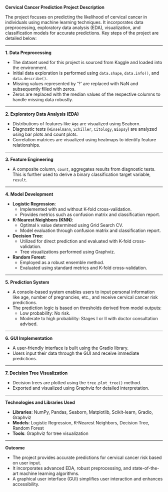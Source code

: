 **Cervical Cancer Prediction Project Description**

The project focuses on predicting the likelihood of cervical cancer in individuals using machine learning techniques. It incorporates data preprocessing, exploratory data analysis (EDA), visualization, and classification models for accurate predictions. Key steps of the project are detailed below:

---

 **1. Data Preprocessing**
- The dataset used for this project is sourced from Kaggle and loaded into the environment.
- Initial data exploration is performed using `data.shape`, `data.info()`, and `data.describe()`.
- Missing values represented by '?' are replaced with NaN and subsequently filled with zeros.
- Zeros are replaced with the median values of the respective columns to handle missing data robustly.

---

 **2. Exploratory Data Analysis (EDA)**
- Distributions of features like `Age` are visualized using Seaborn.
- Diagnostic tests (`Hinselmann`, `Schiller`, `Citology`, `Biopsy`) are analyzed using bar plots and count plots.
- Correlation matrices are visualized using heatmaps to identify feature relationships.

---

**3. Feature Engineering**
- A composite column, `count`, aggregates results from diagnostic tests. This is further used to derive a binary classification target variable, `result`.

---

**4. Model Development**
- **Logistic Regression**:
  - Implemented with and without K-fold cross-validation.
  - Provides metrics such as confusion matrix and classification report.
- **K-Nearest Neighbors (KNN)**:
  - Optimal `k` value determined using Grid Search CV.
  - Model evaluation through confusion matrix and classification report.
- **Decision Tree**:
  - Utilized for direct prediction and evaluated with K-fold cross-validation.
  - Tree visualizations performed using Graphviz.
- **Random Forest**:
  - Employed as a robust ensemble method.
  - Evaluated using standard metrics and K-fold cross-validation.

---
 **5. Prediction System**
- A console-based system enables users to input personal information like age, number of pregnancies, etc., and receive cervical cancer risk predictions.
- The prediction logic is based on thresholds derived from model outputs:
  - Low probability: No risk.
  - Moderate to high probability: Stages I or II with doctor consultation advised.

---
**6. GUI Implementation**
- A user-friendly interface is built using the Gradio library.
- Users input their data through the GUI and receive immediate predictions.

---
**7. Decision Tree Visualization**
- Decision trees are plotted using the `tree.plot_tree()` method.
- Exported and visualized using Graphviz for detailed interpretation.

---
**Technologies and Libraries Used**
- **Libraries**: NumPy, Pandas, Seaborn, Matplotlib, Scikit-learn, Gradio, Graphviz
- **Models**: Logistic Regression, K-Nearest Neighbors, Decision Tree, Random Forest
- **Tools**: Graphviz for tree visualization

---
**Outcome**
- The project provides accurate predictions for cervical cancer risk based on user input.
- It incorporates advanced EDA, robust preprocessing, and state-of-the-art machine learning algorithms.
- A graphical user interface (GUI) simplifies user interaction and enhances accessibility.
